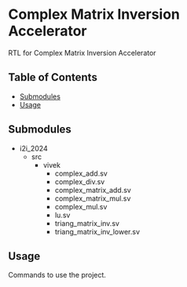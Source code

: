 # Complex Matrix Inversion Accelerator

RTL for Complex Matrix Inversion Accelerator

## Table of Contents

- [Submodules](#submodules)
- [Usage](#usage)

## Submodules

- i2i_2024
  - src
    - vivek
      - complex_add.sv
      - complex_div.sv
      - complex_matrix_add.sv
      - complex_matrix_mul.sv
      - complex_mul.sv
      - lu.sv
      - triang_matrix_inv.sv
      - triang_matrix_inv_lower.sv

## Usage

Commands to use the project.
